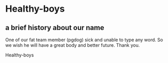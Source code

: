 # Healthy-boys

## a brief history about our name
One of our fat team member (pgdog) sick and unable to type any word. So we wish he will have a great body and better future. Thank you.

Healthy-boys
